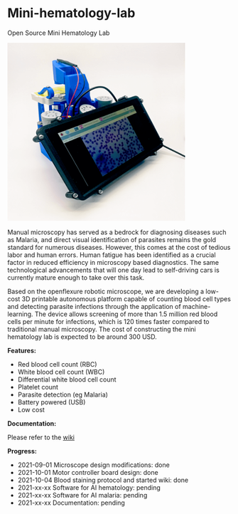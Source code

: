 # Mini-hematology-lab
Open Source Mini Hematology Lab

<img src="https://github.com/WOIDMO/Mini-hematology-lab/blob/main/doc/mini_hematology_lab_opt.png" width="400" height="400">

Manual microscopy has served as a bedrock for diagnosing diseases such as Malaria, and direct visual identification of parasites remains the gold standard for numerous diseases. However, this comes at the cost of tedious labor and human errors. Human fatigue has been identified as a crucial factor in reduced efficiency in microscopy based diagnostics. The same technological advancements that will one day lead to self-driving cars is currently mature enough to take over this task.

Based on the openflexure robotic microscope, we are developing a low-cost 3D printable autonomous platform capable of counting blood cell types and detecting parasite infections through the application of machine-learning. The device allows screening of more than 1.5 million red blood cells per minute for infections, which is 120 times faster compared to traditional manual microscopy. The cost of constructing the mini hematology lab is expected to be around 300 USD.

**Features:**

* Red blood cell count (RBC)
* White blood cell count (WBC)
* Differential white blood cell count
* Platelet count
* Parasite detection (eg Malaria)
* Battery powered (USB)
* Low cost


**Documentation:**

Please refer to the [wiki](https://github.com/WOIDMO/Mini-hematology-lab/wiki) 


**Progress:**

* 2021-09-01 Microscope design modifications: done
* 2021-10-01 Motor controller board design: done
* 2021-10-04 Blood staining protocol and started wiki: done
* 2021-xx-xx Software for AI hematology: pending
* 2021-xx-xx Software for AI malaria: pending
* 2021-xx-xx Documentation: pending
